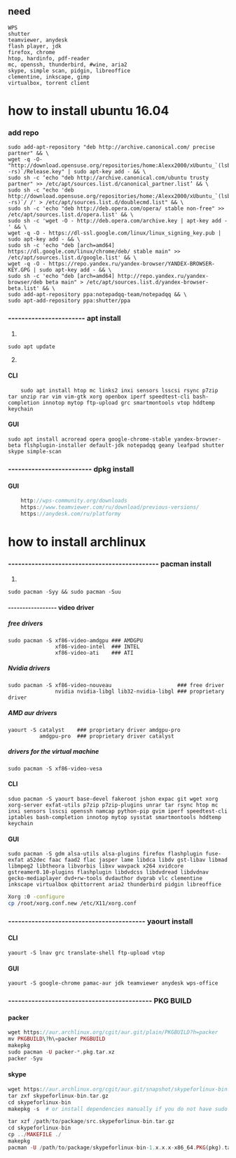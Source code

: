  need
------------
    WPS
    shutter
    teamviewer, anydesk
    flash player, jdk
    firefox, chrome
    htop, hardinfo, pdf-reader 
    mc, openssh, thunderbird, #wine, aria2
    skype, simple scan, pidgin, libreoffice
    clementine, inkscape, gimp
    virtualbox, torrent client






how to install ubuntu 16.04
===========
### add repo

    sudo add-apt-repository "deb http://archive.canonical.com/ precise partner" && \
    wget -q -O- "http://download.opensuse.org/repositories/home:Alexx2000/xUbuntu_`(lsb_release -rs)`/Release.key" | sudo apt-key add - && \
    sudo sh -c ‘echo "deb http://archive.canonical.com/ubuntu trusty partner" >> /etc/apt/sources.list.d/canonical_partner.list’ && \
    sudo sh -c "echo 'deb http://download.opensuse.org/repositories/home:/Alexx2000/xUbuntu_`(lsb_release -rs)`/ /' > /etc/apt/sources.list.d/doublecmd.list" && \
    sudo sh -c 'echo "deb http://deb.opera.com/opera/ stable non-free" >> /etc/apt/sources.list.d/opera.list' && \
    sudo sh -c 'wget -O - http://deb.opera.com/archive.key | apt-key add -' && \
    wget -q -O - https://dl-ssl.google.com/linux/linux_signing_key.pub | sudo apt-key add - && \
    sudo sh -c 'echo "deb [arch=amd64] https://dl.google.com/linux/chrome/deb/ stable main" >> /etc/apt/sources.list.d/google.list' && \
    wget -q -O - https://repo.yandex.ru/yandex-browser/YANDEX-BROWSER-KEY.GPG | sudo apt-key add - && \
    sudo sh -c 'echo "deb [arch=amd64] http://repo.yandex.ru/yandex-browser/deb beta main" > /etc/apt/sources.list.d/yandex-browser-beta.list' && \
    sudo add-apt-repository ppa:notepadqq-team/notepadqq && \
    sudo apt-add-repository ppa:shutter/ppa

### ----------------------- apt install

1. 
```nginx
sudo apt update
 ```
 2.
 
#### CLI
```nginx
    sudo apt install htop mc links2 inxi sensors lsscsi rsync p7zip tar unzip rar vim vim-gtk xorg openbox iperf speedtest-cli bash-completion innotop mytop ftp-upload grc smartmontools vtop hddtemp keychain
```
#### GUI
```nginx
sudo apt install acroread opera google-chrome-stable yandex-browser-beta flshplugin-installer default-jdk notepadqq geany leafpad shutter skype simple-scan
```


### ------------------------- dpkg install

#### GUI
```java
    http://wps-community.org/downloads
    https://www.teamviewer.com/ru/download/previous-versions/
    https://anydesk.com/ru/platformy
```






how to install archlinux
=========

### --------------------------------------------- pacman install

1.
```nginx
sudo pacman -Syy && sudo pacman -Suu
```

####  ----------------- video driver

##### free drivers
```nginx
sudo pacman -S xf86-video-amdgpu ### AMDGPU
               xf86-video-intel  ### INTEL
               xf86-video-ati    ### ATI
```

##### Nvidia drivers
```nginx
sudo pacman -S xf86-video-nouveau                     ### free driver 
               nvidia nvidia-libgl lib32-nvidia-libgl ### proprietary driver
```

##### AMD aur drivers
```nginx
yaourt -S catalyst    ### proprietary driver amdgpu-pro
          amdgpu-pro  ### proprietary driver catalyst
```

##### drivers for the virtual machine
```nginx
sudo pacman -S xf86-video-vesa
```

#### CLI
```nginx
sduo pacman -S yaourt base-devel fakeroot jshon expac git wget xorg xorg-server exfat-utils p7zip p7zip-plugins unrar tar rsync htop mc inxi sensors lsscsi openssh namcap python-pip gvim iperf speedtest-cli iptables bash-completion innotop mytop sysstat smartmontools hddtemp keychain
```

#### GUI
```nginx
sudo pacman -S gdm alsa-utils alsa-plugins firefox flashplugin fuse-exfat a52dec faac faad2 flac jasper lame libdca libdv gst-libav libmad libmpeg2 libtheora libvorbis libxv wavpack x264 xvidcore gstreamer0.10-plugins flashplugin libdvdcss libdvdread libdvdnav gecko-mediaplayer dvd+rw-tools dvdauthor dvgrab vlc clementine inkscape virtualbox qbittorrent aria2 thunderbird pidgin libreoffice
```
```bash
Xorg :0 -configure
cp /root/xorg.conf.new /etc/X11/xorg.conf
```

### ----------------------------------------- yaourt install

#### CLI
```nginx
yaourt -S lnav grc translate-shell ftp-upload vtop
```

#### GUI
```nginx
yaourt -S google-chrome pamac-aur jdk teamviewer anydesk wps-office
```

### ------------------------------------------- PKG BUILD

#### packer
```php
wget https://aur.archlinux.org/cgit/aur.git/plain/PKGBUILD?h=packer
mv PKGBUILD\?h\=packer PKGBUILD
makepkg
sudo pacman -U packer-*.pkg.tar.xz
packer -Syu
```

#### skype
```php
wget https://aur.archlinux.org/cgit/aur.git/snapshot/skypeforlinux-bin.tar.gz
tar zxf skypeforlinux-bin.tar.gz
cd skypeforlinux-bin
makepkg -s  # or install dependencies manually if you do not have sudo
```
```php
tar xzf /path/to/package/src.skypeforlinux-bin.tar.gz
cd skypeforlinux-bin
cp ../MAKEFILE ./
makepkg
pacman -U /path/to/package/skypeforlinux-bin-1.x.x.x-x86_64.PKG(pkg).tar.xz
```






